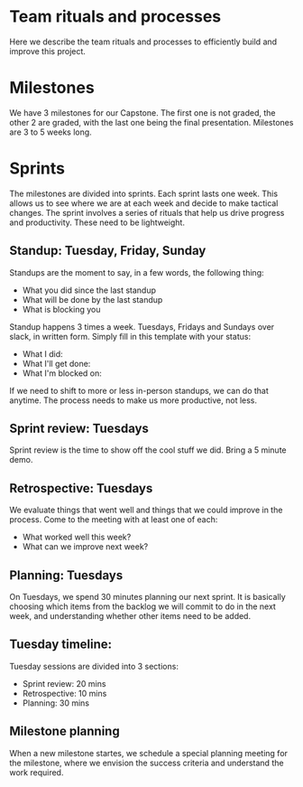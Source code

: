 # Team rituals and processes

Here we describe the team rituals and processes to efficiently build and improve this project. 

# Milestones 

We have 3 milestones for our Capstone. The first one is not graded, the other 2 are graded, with the last one being the final presentation. Milestones are 3 to 5 weeks long.

# Sprints

The milestones are divided into sprints. Each sprint lasts one week. This allows us to see where we are at each week and decide to make tactical changes. The sprint involves a series of rituals that help us drive progress and productivity. These need to be lightweight. 

## Standup: Tuesday, Friday, Sunday

Standups are the moment to say, in a few words, the following thing:

- What you did since the last standup
- What will be done by the last standup
- What is blocking you

Standup happens 3 times a week. Tuesdays, Fridays and Sundays over slack, in written form. Simply fill in this template with your status:

- What I did: 
- What I'll get done:
- What I'm blocked on:

If we need to shift to more or less in-person standups, we can do that anytime. The process needs to make us more productive, not less.

## Sprint review: Tuesdays

Sprint review is the time to show off the cool stuff we did. Bring a 5 minute demo. 

## Retrospective: Tuesdays

We evaluate things that went well and things that we could improve in the process. Come to the meeting with at least one of each:

- What worked well this week?
- What can we improve next week?

## Planning: Tuesdays

On Tuesdays, we spend 30 minutes planning our next sprint. It is basically choosing which items from the backlog we will commit to do in the next week, and understanding whether other items need to be added.

## Tuesday timeline:

Tuesday sessions are divided into 3 sections:

- Sprint review: 20 mins
- Retrospective: 10 mins
- Planning: 30 mins

## Milestone planning

When a new milestone startes, we schedule a special planning meeting for the milestone, where we envision the success criteria and understand the work required.
